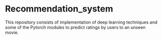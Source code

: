 # Recommendation_system
This repository consists of implementation of deep learning techniques and some of the Pytorch modules to predict ratings by users to an unseen movie.
